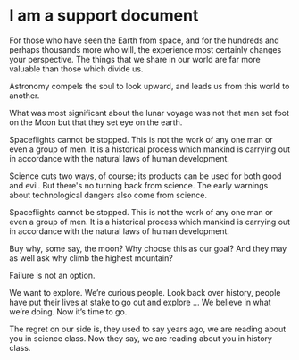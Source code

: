 # I am a support document

For those who have seen the Earth from space, and for the hundreds and perhaps thousands more who will, the experience most certainly changes your perspective. The things that we share in our world are far more valuable than those which divide us.

Astronomy compels the soul to look upward, and leads us from this world to another.

What was most significant about the lunar voyage was not that man set foot on the Moon but that they set eye on the earth.

Spaceflights cannot be stopped. This is not the work of any one man or even a group of men. It is a historical process which mankind is carrying out in accordance with the natural laws of human development.

Science cuts two ways, of course; its products can be used for both good and evil. But there's no turning back from science. The early warnings about technological dangers also come from science.

Spaceflights cannot be stopped. This is not the work of any one man or even a group of men. It is a historical process which mankind is carrying out in accordance with the natural laws of human development.

Buy why, some say, the moon? Why choose this as our goal? And they may as well ask why climb the highest mountain?

Failure is not an option.

We want to explore. We’re curious people. Look back over history, people have put their lives at stake to go out and explore … We believe in what we’re doing. Now it’s time to go.

The regret on our side is, they used to say years ago, we are reading about you in science class. Now they say, we are reading about you in history class.
